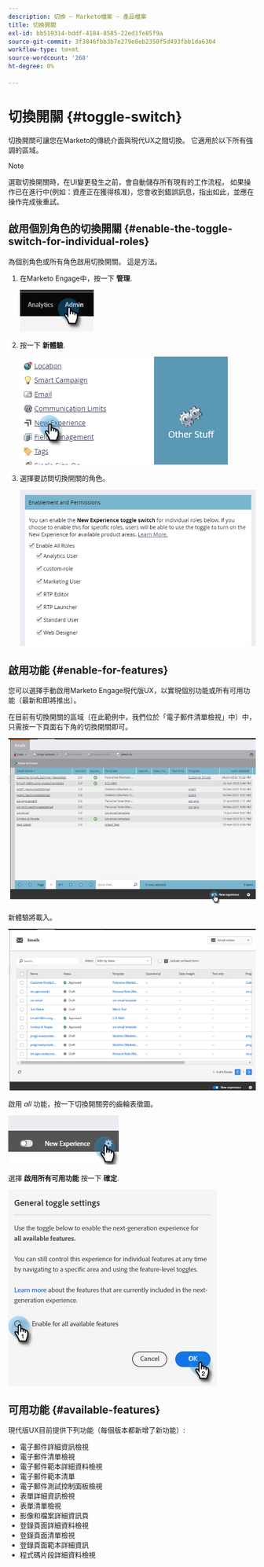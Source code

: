 ```yaml
---
description: 切換 — Marketo檔案 — 產品檔案
title: 切換開關
exl-id: bb519314-bddf-4184-8585-22ed1fe85f9a
source-git-commit: 3f3846fbb3b7e279e8eb2350f5d493fbb1da6304
workflow-type: tm+mt
source-wordcount: '268'
ht-degree: 0%

---
```


# 切換開關 {#toggle-switch}

切換開關可讓您在Marketo的傳統介面與現代UX之間切換。 它適用於以下所有強調的區域。

>[!NOTE]
>
>選取切換開關時，在UI變更發生之前，會自動儲存所有現有的工作流程。 如果操作已在進行中(例如：資產正在獲得核准)，您會收到錯誤訊息，指出如此，並應在操作完成後重試。

## 啟用個別角色的切換開關 {#enable-the-toggle-switch-for-individual-roles}

為個別角色或所有角色啟用切換開關。 這是方法。

1. 在Marketo Engage中，按一下 **管理**.

   ![](assets/toggle-switch-1.png)

1. 按一下 **新體驗**.

   ![](assets/toggle-switch-2.png)

1. 選擇要訪問切換開關的角色。

   ![](assets/toggle-switch-3.png)

## 啟用功能 {#enable-for-features}

您可以選擇手動啟用Marketo Engage現代版UX，以實現個別功能或所有可用功能（最新和即將推出）。

在目前有切換開關的區域（在此範例中，我們位於「電子郵件清單檢視」中）中，只需按一下頁面右下角的切換開關即可。

![](assets/toggle-switch-4.png)

新體驗將載入。

![](assets/toggle-switch-5.png)

啟用 _all_ 功能，按一下切換開關旁的齒輪表徵圖。

![](assets/toggle-switch-6.png)

選擇 **啟用所有可用功能** 按一下 **確定**.

![](assets/toggle-switch-7.png)

## 可用功能 {#available-features}

現代版UX目前提供下列功能（每個版本都新增了新功能）:

* 電子郵件詳細資訊檢視
* 電子郵件清單檢視
* 電子郵件範本詳細資料檢視
* 電子郵件範本清單
* 電子郵件測試控制面板檢視
* 表單詳細資訊檢視
* 表單清單檢視
* 影像和檔案詳細資訊頁
* 登錄頁面詳細資料檢視
* 登錄頁面清單檢視
* 登錄頁面範本詳細資訊
* 程式碼片段詳細資料檢視

